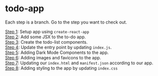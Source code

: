# todo-app
Each step is a branch. Go to the step you want to check out.

[Step 1](https://github.com/UJALA-TYAGI/todo-app/commits/create-react-app): Setup app using ```create-react-app``` 
<br>
[Step 2](https://github.com/UJALA-TYAGI/todo-app/commits/Add-JSX): Add some JSX to the to-do app.
<br>
[Step 3](https://github.com/UJALA-TYAGI/todo-app/commits/create-todo-components): Create the todo-list components.
<br>
[Step 4](https://github.com/UJALA-TYAGI/todo-app/commits/Update-entry-point): Update the entry point by updating ```index.js```.
<br>
[Step 5](https://github.com/UJALA-TYAGI/todo-app/commits/Adding-Dark-Mode): Adding Dark Mode Components to the app.
<br>
[Step 6](https://github.com/UJALA-TYAGI/todo-app/commits/Adding-image-Components): Adding images and favicons to the app.
<br>
[Step 7](https://github.com/UJALA-TYAGI/todo-app/commits/Update-index.html): Updating our ```index.html``` and ```manifest.json``` according to our app.
<br>
[Step 8](https://github.com/UJALA-TYAGI/todo-app/commits/Add-styling): Adding styling to the app by updating ```index.css```
